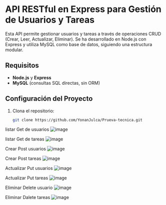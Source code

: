 # API RESTful en Express para Gestión de Usuarios y Tareas

Esta API permite gestionar usuarios y tareas a través de operaciones CRUD (Crear, Leer, Actualizar, Eliminar). Se ha desarrollado en Node.js con Express y utiliza MySQL como base de datos, siguiendo una estructura modular.

## Requisitos

- **Node.js** y **Express**
- **MySQL** (consultas SQL directas, sin ORM)

## Configuración del Proyecto

1. Clona el repositorio:
   ```bash
   git clone https://github.com/YonanJulca/Prueva-tecnica.git


listar Get de usuarios 
![image](https://github.com/user-attachments/assets/b10d5836-86d8-4495-8d2c-1403b82d911b)

listar Get de tareas
![image](https://github.com/user-attachments/assets/33b79fef-bb9d-4026-8fe6-0d06f6f94e71)

Crear Post usuarios
![image](https://github.com/user-attachments/assets/20d11c29-3c9d-4711-a6a8-2d8e187eaf47)

Crear Post tareas
![image](https://github.com/user-attachments/assets/8c68a596-6bf1-4cb9-84d6-c8bc9e6b1ba0)

Actualizar Put usuarios
![image](https://github.com/user-attachments/assets/34e566f8-fdc1-46be-ae45-d904829ef010)

Actualizar Put tareas 
![image](https://github.com/user-attachments/assets/2bf2418b-626b-4941-aa71-58a1bec36482)

Eliminar Delete usuario
![image](https://github.com/user-attachments/assets/136afbf3-84c6-4b1d-bf2b-2a4fc687b60a)

Eliminar Dalete tareas
![image](https://github.com/user-attachments/assets/69f3bc7e-bcfd-4704-bb37-7103ff391a74)


